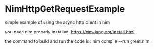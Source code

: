 # NimHttpGetRequestExample
simple example of using the async http client in nim 


you need nim properly installed. https://nim-lang.org/install.html

the command to build and run the code is :
nim compile --run greet.nim

